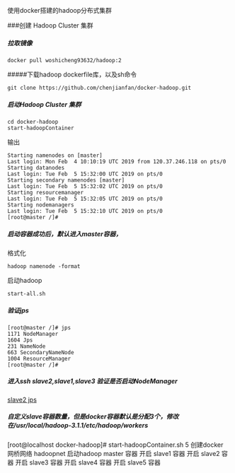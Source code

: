 
使用docker搭建的hadoop分布式集群


###创建 Hadoop Cluster 集群



##### 拉取镜像

```
docker pull woshicheng93632/hadoop:2
```

#####下载hadoop dockerfile库，以及sh命令

```
git clone https://github.com/chenjianfan/docker-hadoop.git
```

##### 启动Hadoop Cluster 集群

```
cd docker-hadoop
start-hadoopContainer
```

输出

```
Starting namenodes on [master]
Last login: Mon Feb  4 10:10:19 UTC 2019 from 120.37.246.118 on pts/0
Starting datanodes
Last login: Tue Feb  5 15:32:00 UTC 2019 on pts/0
Starting secondary namenodes [master]
Last login: Tue Feb  5 15:32:02 UTC 2019 on pts/0
Starting resourcemanager
Last login: Tue Feb  5 15:32:05 UTC 2019 on pts/0
Starting nodemanagers
Last login: Tue Feb  5 15:32:10 UTC 2019 on pts/0
[root@master /]# 
```

##### 启动容器成功后，默认进入master容器，

格式化
```
hadoop namenode -format
```

启动hadoop

```
start-all.sh
```

##### 验证jps
```
[root@master /]# jps
1171 NodeManager
1604 Jps
231 NameNode
663 SecondaryNameNode
1004 ResourceManager
[root@master /]# 
```
##### 进入ssh slave2,slave1,slave3 验证是否启动NodeManager
[slave2 jps]()


##### 自定义slave容器数量，但是docker容器默认是分配3个，修改在/usr/local/hadoop-3.1.1/etc/hadoop/workers
[root@localhost docker-hadoop]# start-hadoopContainer.sh  5
创建docker 网桥网络 hadoopnet
启动hadoop master 容器
开启 slave1 容器
开启 slave2 容器
开启 slave3 容器
开启 slave4 容器
开启 slave5 容器

